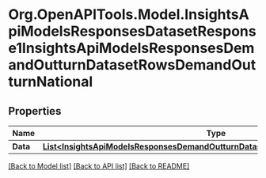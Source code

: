 # Org.OpenAPITools.Model.InsightsApiModelsResponsesDatasetResponse1InsightsApiModelsResponsesDemandOutturnDatasetRowsDemandOutturnNational

## Properties

Name | Type | Description | Notes
------------ | ------------- | ------------- | -------------
**Data** | [**List&lt;InsightsApiModelsResponsesDemandOutturnDatasetRowsDemandOutturnNational&gt;**](InsightsApiModelsResponsesDemandOutturnDatasetRowsDemandOutturnNational.md) |  | [optional] 

[[Back to Model list]](../README.md#documentation-for-models) [[Back to API list]](../README.md#documentation-for-api-endpoints) [[Back to README]](../README.md)

